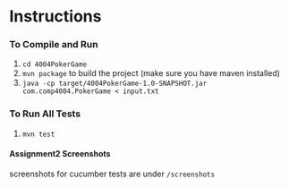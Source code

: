 # Instructions
### To Compile and Run
1. `cd 4004PokerGame`
2. `mvn package` to build the project (make sure you have maven installed)
3. `java -cp target/4004PokerGame-1.0-SNAPSHOT.jar com.comp4004.PokerGame < input.txt`

### To Run All Tests
1. `mvn test`

#### Assignment2 Screenshots
screenshots for cucumber tests are under `/screenshots`